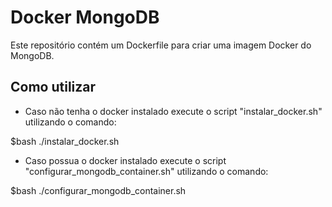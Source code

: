 # Docker MongoDB

Este repositório contém um Dockerfile para criar uma imagem Docker do MongoDB.

## Como utilizar

- Caso não tenha o docker instalado execute o script "instalar_docker.sh" utilizando o comando:

$bash
./instalar_docker.sh

- Caso possua o docker instalado execute o script "configurar_mongodb_container.sh" utilizando o comando:

$bash
./configurar_mongodb_container.sh
